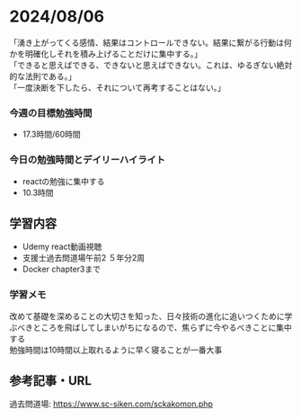 # 2024/08/06
「湧き上がってくる感情、結果はコントロールできない。結果に繋がる行動は何かを明確化しそれを積み上げることだけに集中する。」  
「できると思えばできる、できないと思えばできない。これは、ゆるぎない絶対的な法則である。」  
「一度決断を下したら、それについて再考することはない。」  
### 今週の目標勉強時間
- 17.3時間/60時間

### 今日の勉強時間とデイリーハイライト
- reactの勉強に集中する
- 10.3時間

## 学習内容
- Udemy react動画視聴
- 支援士過去問道場午前2 ５年分2周
- Docker chapter3まで

### 学習メモ
改めて基礎を深めることの大切さを知った、日々技術の進化に追いつくために学ぶべきところを飛ばしてしまいがちになるので、焦らずに今やるべきことに集中する  
勉強時間は10時間以上取れるように早く寝ることが一番大事  

## 参考記事・URL
過去問道場: <https://www.sc-siken.com/sckakomon.php>